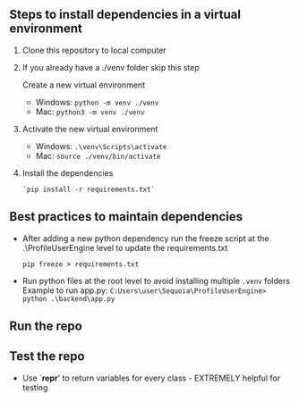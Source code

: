 ## Steps to install dependencies in a virtual environment

1.  Clone this repository to local computer

2.  If you already have a ./venv folder skip this step

    Create a new virtual environment

    - Windows: `python -m venv ./venv`
    - Mac: `python3 -m venv ./venv`

3.  Activate the new virtual environment

    - Windows:
      `.\venv\Scripts\activate`
    - Mac:
      `source ./venv/bin/activate`

4.  Install the dependencies

        `pip install -r requirements.txt`

## Best practices to maintain dependencies

- After adding a new python dependency run the freeze script at the .\ProfileUserEngine level to update the requirements.txt

      pip freeze > requirements.txt

- Run python files at the root level to avoid installing multiple `.venv` folders
  Example to run app.py:
  `C:Users\user\Sequoia\ProfileUserEngine> python .\backend\app.py`

## Run the repo

## Test the repo

- Use `**repr**' to return variables for every class - EXTREMELY helpful for testing
